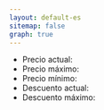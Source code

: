 ```yaml
---
layout: default-es
sitemap: false
graph: true
---
```


<div class="center-all bottom-separation">
	<div id="product"></div>
</div>

<div class="center-detail">
	<div id="image"></div>
	<div class="tiles center-all">
	<ul>
		<li><div class="productDetail">Precio actual:</div> <div id="price" class="left-align"></div></li>
		<li><div class="productDetail">Precio máximo:</div> <div id="maxprice" class="left-align"></div></li>
		<li><div class="productDetail">Precio mínimo:</div> <div id="minprice" class="left-align"></div></li>	
		<li><div class="productDetail">Descuento actual:</div> <div class="discount left-align" id="discount"></div></li>
		<li><div class="productDetail">Descuento máximo:</div> <div id="maxdiscount" class="left-align"></div></li>
	</ul>
	</div>
	<div class="center-detail diagram"><canvas id="myChart" className="chartjs"></canvas></div>
</div>

<div class="center-all">
	<div id="product2"></div>
</div>

<script>
	window.addEventListener("load", function(){
		urlParams = new URLSearchParams(window.location.search);
		
		product = urlParams.get('product')
		brand = urlParams.get('brand')
		category = urlParams.get('category')
		price = urlParams.get('price')
		maxprice = urlParams.get('maxprice')
		minprice = urlParams.get('minprice')

		document.getElementById("product").innerHTML = "<a href='https://www.yoox.com/es/" + product + "/item' class='detail-margin button-text'>COMPRAR " + category.toUpperCase() + " " + brand + "</a>";

		document.getElementById("product2").innerHTML = "<a href='https://www.yoox.com/es/" + product + "/item' class='detail-margin button-text'>COMPRAR " + category.toUpperCase() + " " + brand + "</a>";

		var prefix = product.substring(0,2)
		document.getElementById("image").innerHTML = "<img src='https://www.yoox.com/images/items/" + prefix + "/" + product + "_14_f.jpg?width=350&amp;height=490&amp;impolicy=crop&amp;gravity=Center' width='350' height='490' class='detail-margin'/>";

		document.getElementById("price").innerHTML = parseFloat(price).toLocaleString('es-ES', { style: 'currency', currency: 'EUR' })
		document.getElementById("maxprice").innerHTML = parseFloat(maxprice).toLocaleString('es-ES', { style: 'currency', currency: 'EUR' })
		document.getElementById("minprice").innerHTML = parseFloat(minprice).toLocaleString('es-ES', { style: 'currency', currency: 'EUR' })

		if(parseFloat(price) < parseFloat(maxprice)) {
			document.getElementById("discount").innerHTML = (parseFloat(maxprice) - parseFloat(price)).toLocaleString('es-ES', { style: 'currency', currency: 'EUR' })
		} else {
			document.getElementById("discount").innerHTML = "Sin descuento"
			document.getElementById("discount").classList.remove("discount");
		}

		if(parseFloat(minprice) < parseFloat(maxprice)) {
			document.getElementById("maxdiscount").innerHTML = (parseFloat(maxprice) - parseFloat(minprice)).toLocaleString('es-ES', { style: 'currency', currency: 'EUR' })
		} else {
			document.getElementById("maxdiscount").innerHTML = "Sin descuento"
		}

		$.getJSON('/assets/data/diagram-data-es.txt', function(data) {
		})
		.fail(function(jqXHR, textStatus, errorThrown) {
	        console.log("error " + textStatus);
	        console.log("incoming Text " + jqXHR.responseText);
    	})
    	.done(function(data){
    		var ctx = document.getElementById('myChart').getContext('2d');

			var myChart = new Chart(ctx, {
		        type: 'line',
		        data: {
		            datasets: [{
		                label: 'Precio',
		                fill: false,
		                data: data.data[product],
		                backgroundColor: 'blue',
		                borderColor: 'blue',
		            }],
		        },
		        options: {
		        	responsive: true,
    				maintainAspectRatio: false,
		            title: {
		                display: true,
		                text: 'Evolución del precio de ' + product
		            },
		            scales: {
		            	xAxes: [{
							type:'time',
							position: 'bottom',
							time: {
			              		parser: 'YYYY-MM-DD',
			              		unit: 'day',
			              		displayFormats: {
			                		'day': 'DD/MM/YYYY'
			              		}
			          		},
							distribution: 'series'
						}]
		            },
		            tooltips: {
		            	custom: function(tooltip) {
					        tooltip.displayColors = false;
				        },
				        callbacks: {
				            label: function(tooltipItem, data) {
				                return tooltipItem.yLabel + '€';
		            		}
		        		}
   					}
		        }
			});
		});

		document.title = brand + ' ' + category + ' | Cameyoox'
	});
</script>
